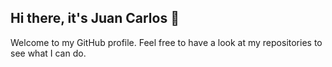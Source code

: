 ## Hi there, it's Juan Carlos 👋

Welcome to my GitHub profile. Feel free to have a look at my repositories to see what I can do. 
